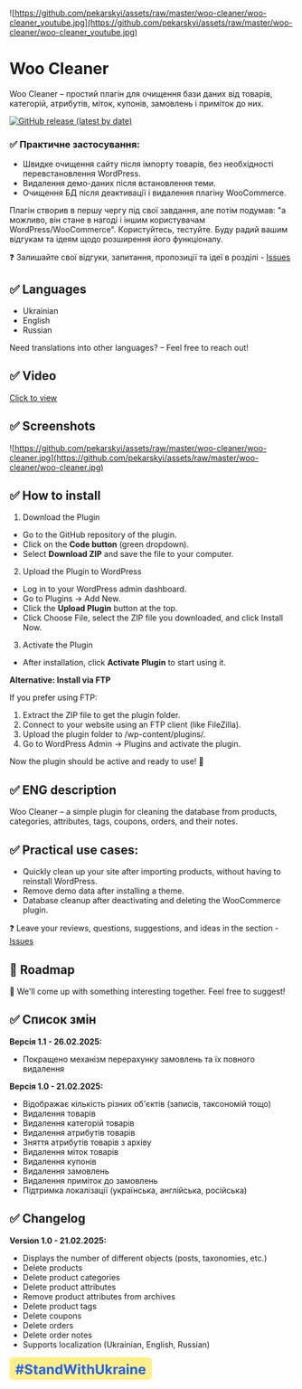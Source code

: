 ![https://github.com/pekarskyi/assets/raw/master/woo-cleaner/woo-cleaner_youtube.jpg](https://github.com/pekarskyi/assets/raw/master/woo-cleaner/woo-cleaner_youtube.jpg)

# Woo Cleaner

Woo Cleaner – простий плагін для очищення бази даних від товарів, категорій, атрибутів, міток, купонів, замовлень і приміток до них.

[![GitHub release (latest by date)](https://img.shields.io/github/v/release/pekarskyi/woo-cleaner?style=for-the-badge)](https://GitHub.com/pekarskyi/woo-cleaner/releases/)

### ✅ Практичне застосування:
- Швидке очищення сайту після імпорту товарів, без необхідності перевстановлення WordPress.
- Видалення демо-даних після встановлення теми.
- Очищення БД після деактивації і видалення плагіну WooCommerce.

Плагін створив в першу чергу під свої завдання, але потім подумав: "а можливо, він стане в нагоді і іншим користувачам WordPress/WooCommerce".
Користуйтесь, тестуйте. Буду радий вашим відгукам та ідеям щодо розширення його функціоналу.

❓ Залишайте свої відгуки, запитання, пропозиції та ідеї в розділі - [Issues](https://github.com/pekarskyi/woo-cleaner/issues)

## ✅ Languages

- Ukrainian
- English
- Russian

Need translations into other languages? – Feel free to reach out!

## ✅ Video
[Click to view](https://www.youtube.com/watch?v=H0NKspNEVmY)

## ✅ Screenshots
![https://github.com/pekarskyi/assets/raw/master/woo-cleaner/woo-cleaner.jpg](https://github.com/pekarskyi/assets/raw/master/woo-cleaner/woo-cleaner.jpg)

## ✅ How to install

1. Download the Plugin
- Go to the GitHub repository of the plugin.
- Click on the **Code button** (green dropdown).
- Select **Download ZIP** and save the file to your computer.

2. Upload the Plugin to WordPress
- Log in to your WordPress admin dashboard.
- Go to Plugins → Add New.
- Click the **Upload Plugin** button at the top.
- Click Choose File, select the ZIP file you downloaded, and click Install Now.

3. Activate the Plugin
- After installation, click **Activate Plugin** to start using it.


**Alternative: Install via FTP**

If you prefer using FTP:

1. Extract the ZIP file to get the plugin folder.
2. Connect to your website using an FTP client (like FileZilla).
3. Upload the plugin folder to /wp-content/plugins/.
4. Go to WordPress Admin → Plugins and activate the plugin.

Now the plugin should be active and ready to use! 🚀

## ✅ ENG description

Woo Cleaner – a simple plugin for cleaning the database from products, categories, attributes, tags, coupons, orders, and their notes.

## ✅ Practical use cases:
- Quickly clean up your site after importing products, without having to reinstall WordPress.
- Remove demo data after installing a theme.
- Database cleanup after deactivating and deleting the WooCommerce plugin.

❓ Leave your reviews, questions, suggestions, and ideas in the section - [Issues](https://github.com/pekarskyi/woo-cleaner/issues)

## 🚀 Roadmap
👨 We'll come up with something interesting together. Feel free to suggest!

## ✅ Список змін

**Версія 1.1 - 26.02.2025:**
- Покращено механізм перерахунку замовлень та їх повного видалення

**Версія 1.0 - 21.02.2025:**
- Відображає кількість різних об'єктів (записів, таксономій тощо)
- Видалення товарів
- Видалення категорій товарів
- Видалення атрибутів товарів
- Зняття атрибутів товарів з архіву
- Видалення міток товарів
- Видалення купонів
- Видалення замовлень
- Видалення приміток до замовлень
- Підтримка локалізації (українська, англійська, російська)

## ✅ Changelog

**Version 1.0 - 21.02.2025:**
- Displays the number of different objects (posts, taxonomies, etc.)
- Delete products
- Delete product categories
- Delete product attributes
- Remove product attributes from archives
- Delete product tags
- Delete coupons
- Delete orders
- Delete order notes
- Supports localization (Ukrainian, English, Russian)

[![Stand With Ukraine](https://raw.githubusercontent.com/vshymanskyy/StandWithUkraine/main/badges/StandWithUkraine.svg)](https://justgo.ink/standwithukraine)